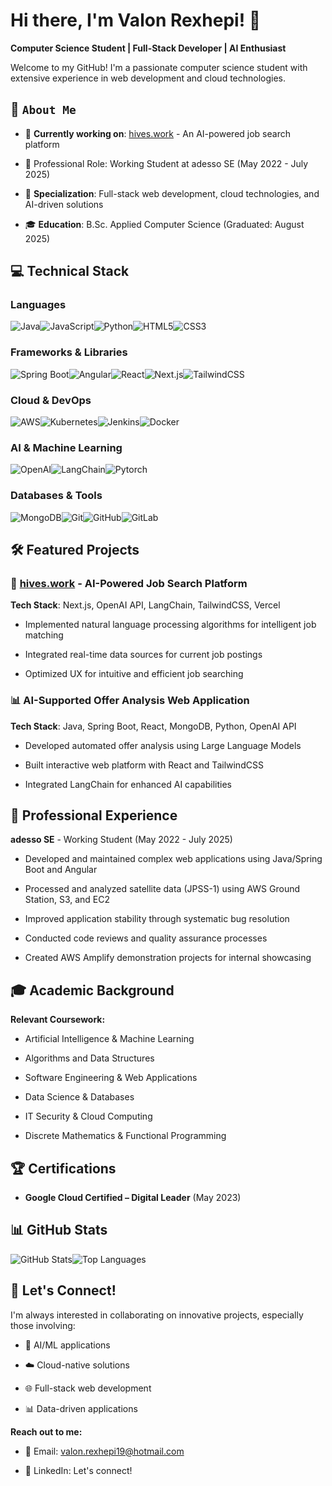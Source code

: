 Hi there, I'm Valon Rexhepi! 👋
===============================

**Computer Science Student | Full-Stack Developer | AI Enthusiast**

Welcome to my GitHub! I'm a passionate computer science student with extensive experience in web development and cloud technologies.


🚀 `About Me`
-------------

*   🎯 **Currently working on**: [hives.work](https://www.hives.work) - An AI-powered job search platform
    
*   💼 Professional Role: Working Student at adesso SE (May 2022 - July 2025)
    
*   🌟 **Specialization**: Full-stack web development, cloud technologies, and AI-driven solutions
    
*   🎓 **Education**: B.Sc. Applied Computer Science (Graduated: August 2025)
    

💻 Technical Stack
------------------

### Languages

![Java](https://img.shields.io/badge/Java-ED8B00?style=for-the-badge&logo=openjdk&logoColor=white)![JavaScript](https://img.shields.io/badge/JavaScript-F7DF1E?style=for-the-badge&logo=JavaScript&logoColor=black)![Python](https://img.shields.io/badge/Python-3776AB?style=for-the-badge&logo=python&logoColor=white)![HTML5](https://img.shields.io/badge/HTML5-E34F26?style=for-the-badge&logo=html5&logoColor=white)![CSS3](https://img.shields.io/badge/CSS3-1572B6?style=for-the-badge&logo=css3&logoColor=white)

### Frameworks & Libraries

![Spring Boot](https://img.shields.io/badge/Spring_Boot-6DB33F?style=for-the-badge&logo=spring-boot&logoColor=white)![Angular](https://img.shields.io/badge/Angular-DD0031?style=for-the-badge&logo=angular&logoColor=white)![React](https://img.shields.io/badge/React-20232A?style=for-the-badge&logo=react&logoColor=61DAFB)![Next.js](https://img.shields.io/badge/Next.js-000000?style=for-the-badge&logo=next.js&logoColor=white)![TailwindCSS](https://img.shields.io/badge/Tailwind_CSS-38B2AC?style=for-the-badge&logo=tailwind-css&logoColor=white)

### Cloud & DevOps

![AWS](https://img.shields.io/badge/Amazon_AWS-232F3E?style=for-the-badge&logo=amazon-aws&logoColor=white)![Kubernetes](https://img.shields.io/badge/Kubernetes-326ce5?style=for-the-badge&logo=kubernetes&logoColor=white)![Jenkins](https://img.shields.io/badge/Jenkins-D24939?style=for-the-badge&logo=jenkins&logoColor=white)![Docker](https://img.shields.io/badge/Docker-2496ED?style=for-the-badge&logo=docker&logoColor=white)

### AI & Machine Learning

![OpenAI](https://img.shields.io/badge/OpenAI-412991?style=for-the-badge&logo=openai&logoColor=white)![LangChain](https://img.shields.io/badge/LangChain-121212?style=for-the-badge&logo=chainlink&logoColor=white)![Pytorch](https://img.shields.io/badge/PyTorch-EE4C2C?style=for-the-badge&logo=pytorch&logoColor=white)

### Databases & Tools

![MongoDB](https://img.shields.io/badge/MongoDB-4EA94B?style=for-the-badge&logo=mongodb&logoColor=white)![Git](https://img.shields.io/badge/Git-F05032?style=for-the-badge&logo=git&logoColor=white)![GitHub](https://img.shields.io/badge/GitHub-100000?style=for-the-badge&logo=github&logoColor=white)![GitLab](https://img.shields.io/badge/GitLab-330F63?style=for-the-badge&logo=gitlab&logoColor=white)

🛠️ Featured Projects
---------------------

### 🤖 [hives.work](https://www.hives.work) - AI-Powered Job Search Platform

**Tech Stack**: Next.js, OpenAI API, LangChain, TailwindCSS, Vercel

*   Implemented natural language processing algorithms for intelligent job matching
    
*   Integrated real-time data sources for current job postings
    
*   Optimized UX for intuitive and efficient job searching
    

### 📊 AI-Supported Offer Analysis Web Application

**Tech Stack**: Java, Spring Boot, React, MongoDB, Python, OpenAI API

*   Developed automated offer analysis using Large Language Models
    
*   Built interactive web platform with React and TailwindCSS
    
*   Integrated LangChain for enhanced AI capabilities
    

🏢 Professional Experience
--------------------------

**adesso SE** - Working Student (May 2022 - July 2025)

*   Developed and maintained complex web applications using Java/Spring Boot and Angular
    
*   Processed and analyzed satellite data (JPSS-1) using AWS Ground Station, S3, and EC2
    
*   Improved application stability through systematic bug resolution
    
*   Conducted code reviews and quality assurance processes
    
*   Created AWS Amplify demonstration projects for internal showcasing
    

🎓 Academic Background
----------------------

**Relevant Coursework:**

*   Artificial Intelligence & Machine Learning
    
*   Algorithms and Data Structures
    
*   Software Engineering & Web Applications
    
*   Data Science & Databases
    
*   IT Security & Cloud Computing
    
*   Discrete Mathematics & Functional Programming
    

🏆 Certifications
-----------------

*   **Google Cloud Certified – Digital Leader** (May 2023)
    

📊 GitHub Stats
---------------

![GitHub Stats](https://github-readme-stats.vercel.app/api?username=valonrexhepi23&show_icons=true&theme=radical)![Top Languages](https://github-readme-stats.vercel.app/api/top-langs/?username=valonrexhepi23&layout=compact&theme=radical)

🤝 Let's Connect!
-----------------

I'm always interested in collaborating on innovative projects, especially those involving:

*   🤖 AI/ML applications
    
*   ☁️ Cloud-native solutions
    
*   🌐 Full-stack web development
    
*   📊 Data-driven applications
    

**Reach out to me:**

*   📧 Email: [valon.rexhepi19@hotmail.com](mailto:valon.rexhepi19@hotmail.com)
    
*   💼 LinkedIn: Let's connect!
